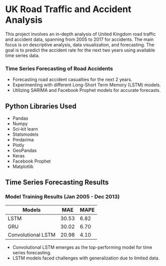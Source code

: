 # UK Road Traffic and Accident Analysis

This project involves an in-depth analysis of United Kingdom road traffic and accident data, spanning from 2005 to 2017 for accidents. The main focus is on descriptive analysis, data visualization, and forecasting. The goal is to predict the accident rate for the next two years using available time series data.

### Time Series Forecasting of Road Accidents

- Forecasting road accident casualties for the next 2 years.
- Experimenting with different Long-Short Term Memory (LSTM) models.
- Utilizing SARIMA and Facebook Prophet models for accurate forecasts.

## Python Libraries Used

- Pandas
- Numpy
- Sci-kit learn
- Statsmodels
- Pmdarima
- Plotly
- GeoPandas
- Keras
- Facebook Prophet
- Matplotlib



## Time Series Forecasting Results

### Model Training Results (Jan 2005 - Dec 2013)

| Models             | MAE   | MAPE   |
| ------------------ | ----- | ------ |
| LSTM               | 30.53 | 6.82   |
| GRU                | 30.02 | 6.70   |
| Convolutional LSTM | 20.98 | 4.10   |

-  Convolutional LSTM emerges as the top-performing model for time series forecasting.
- LSTM models faced challenges with generalization due to limited data.



